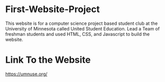 # First-Website-Project
This website is for a computer science project based student club at the University of Minnesota called United Student Education. Lead a Team of freshman students and used HTML, CSS, and Javascript to build the website.

# Link To the Website
https://umnuse.org/
